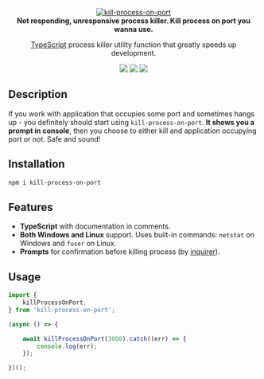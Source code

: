 <p align="center">
    <a href="https://github.com/radarsu/kill-process-on-port/" target="blank"><img src="https://raw.githubusercontent.com/radarsu/kill-process-on-port/master/assets/logo.png" alt="kill-process-on-port" /></a><br/>
    <strong>Not responding, unresponsive process killer. Kill process on port you wanna use.</strong>
</p>

<p align="center">
<a href="https://github.com/Microsoft/TypeScript" target="blank">TypeScript</a> process killer utility function that greatly speeds up development.<br/>
</p>

<p align="center">
	<img src="https://img.shields.io/github/license/radarsu/kill-process-on-port.svg" />
	<img src="https://img.shields.io/github/stars/radarsu/kill-process-on-port.svg" />
	<a href="https://twitter.com/radarsujs"><img src="https://img.shields.io/twitter/url/https/github.com/radarsu/kill-process-on-port.svg?style=social" /></a>
</p>

## Description

If you work with application that occupies some port and sometimes hangs up - you definitely should start using `kill-process-on-port`. <strong>It shows you a prompt in console</strong>, then you choose to either kill and application occupying port or not. Safe and sound!

## Installation

```sh
npm i kill-process-on-port
```

## Features

- <strong>TypeScript</strong> with documentation in comments.
- <strong>Both Windows and Linux</strong> support. Uses built-in commands: `netstat` on Windows and `fuser` on Linux.
- <strong>Prompts</strong> for confirmation before killing process (by <a href="https://github.com/SBoudrias/Inquirer.js/" target="_blank" alt="inquirer">inquirer</a>).

## Usage
```ts
import {
    killProcessOnPort,
} from 'kill-process-on-port';

(async () => {

    await killProcessOnPort(3000).catch((err) => {
        console.log(err);
    });

})();
```
